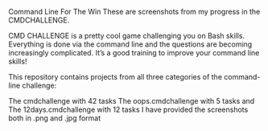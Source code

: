 Command Line For The Win
These are screenshots from my progress in the CMDCHALLENGE.

CMD CHALLENGE is a pretty cool game challenging you on Bash skills. Everything is done via the command line and the questions are becoming increasingly complicated. It’s a good training to improve your command line skills!

This repository contains projects from all three categories of the command-line challenge:

The cmdchallenge with 42 tasks
The oops.cmdchallenge with 5 tasks
and The 12days.cmdchallenge with 12 tasks
I have provided the screenshots both in .png and .jpg format